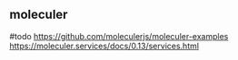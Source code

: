 ## moleculer

#todo
https://github.com/moleculerjs/moleculer-examples
https://moleculer.services/docs/0.13/services.html

